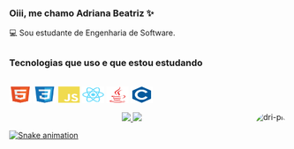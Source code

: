 ### Oiii, me chamo Adriana Beatriz ✨

💻 Sou estudante de Engenharia de Software.

##

### Tecnologias que uso e que estou estudando

<div style="display: incline_block"></br>
 <img align="center" alt="dri-HTML" height="30" width="40" src="https://raw.githubusercontent.com/devicons/devicon/master/icons/html5/html5-original.svg" />
 <img align="center" alt="dri-CSS3" height="30" width="40" src="https://raw.githubusercontent.com/devicons/devicon/master/icons/css3/css3-original.svg" />
 <img align="center" alt="dri-JS" height="30" width="40" src="https://raw.githubusercontent.com/devicons/devicon/master/icons/javascript/javascript-plain.svg" />
 <img align="center" alt="dri-React" height="30" width="40" src="https://raw.githubusercontent.com/devicons/devicon/master/icons/react/react-original.svg" />
 <img align="center" alt="dri-Java" height="30" width="40" src="https://raw.githubusercontent.com/devicons/devicon/master/icons/java/java-plain.svg" />
 <img align="center" alt="dri-C" height="30" width="40" src="https://raw.githubusercontent.com/devicons/devicon/master/icons/c/c-plain.svg" /> </br>
 </div></br>
 
<div align="center">
  <a href="https://github.com/driica">
  <img height="150em" src="https://github-readme-stats.vercel.app/api?username=driica&show_icons=true&theme=dracula&include_all_commits=true&count_private=true"/>
  <img height="150em" src="https://github-readme-stats.vercel.app/api/top-langs/?username=driica&layout=compact&langs_count=7&theme=dracula"/>
   <img align="right" alt="dri-pic" height="150" style="border-radius:50px;" 
 src="https://media.discordapp.net/attachments/923619727971065896/937369046771437598/IMG-20220130-WA00011.jpg"> 
</div>


  ![Snake animation](https://github.com/driica/driica/blob/output/github-contribution-grid-snake.svg)


